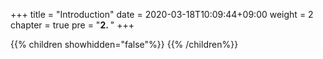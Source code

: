 +++
title = "Introduction"
date = 2020-03-18T10:09:44+09:00
weight = 2
chapter = true
pre = "<b>2. </b>"
+++


{{% children showhidden="false"%}} {{% /children%}}